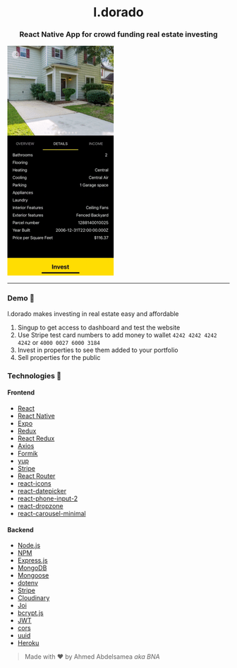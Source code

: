 <h1 align="center"> l.dorado</h1>

<h3 align="center">React Native App for crowd funding real estate investing</h3>

[![ldorado](ldorado_App_Demo.gif)](https://youtu.be/pnpmC7Vfgto)

---

### Demo :house_with_garden:

l.dorado makes investing in real estate easy and affordable

1. Singup to get access to dashboard and test the website
2. Use Stripe test card numbers to add money to wallet `4242 4242 4242 4242` or `4000 0027 6000 3184`
3. Invest in properties to see them added to your portfolio
4. Sell properties for the public

### Technologies :rocket:

#### Frontend

- [React](https://reactjs.org/)
- [React Native](https://reactnative.dev/)
- [Expo](https://expo.dev/)
- [Redux](https://redux.js.org/)
- [React Redux](https://react-redux.js.org/)
- [Axios](https://axios-http.com/)
- [Formik](https://formik.org/)
- [yup](https://github.com/jquense/yup)
- [Stripe](https://stripe.com/)
- [React Router](https://reactrouter.com/web/guides/quick-start)
- [react-icons](https://react-icons.github.io/react-icons)
- [react-datepicker](https://reactdatepicker.com/)
- [react-phone-input-2](https://bl00mber.github.io/react-phone-input-2.html)
- [react-dropzone](https://react-dropzone.js.org/)
- [react-carousel-minimal](https://github.com/sahilsaha7773/react-carousel-minimal)

#### Backend

- [Node.js](https://nodejs.org/)
- [NPM](https://www.npmjs.com/)
- [Express.js](https://expressjs.com/)
- [MongoDB](https://www.mongodb.com/atlas/database)
- [Mongoose](https://mongoosejs.com/)
- [dotenv](https://github.com/motdotla/dotenv)
- [Stripe](https://stripe.com/)
- [Cloudinary](https://cloudinary.com/)
- [Joi](https://joi.dev/)
- [bcrypt.js](https://github.com/dcodeIO/bcrypt.js)
- [JWT](https://jwt.io/)
- [cors](https://github.com/expressjs/cors)
- [uuid](https://github.com/uuidjs/uuid)
- [Heroku](https://dashboard.heroku.com/)

> Made with :heart: by Ahmed Abdelsamea _aka BNA_

